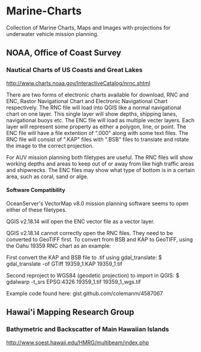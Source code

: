 # Marine-Charts
Collection of Marine Charts, Maps and Images with projections for underwater vehicle mission planning.

## NOAA, Office of Coast Survey
### Nautical Charts of US Coasts and Great Lakes
<http://www.charts.noaa.gov/InteractiveCatalog/nrnc.shtml>

There are two forms of electronic charts available for download, RNC and ENC, Rastor Navigational Chart and Electronic Navigational Chart respectively. The RNC file will load into QGIS like a normal navigational chart on one layer. This single layer will show depths, shipping lanes, navigational buoys etc. The ENC file will load as multiple vecter layers. Each layer will represent some property as either a polygon, line, or point. The ENC file will have a file extention of ".000" along with some text files. The RNC file will consist of ".KAP" files with ".BSB" files to translate and rotate the image to the correct projection.

For AUV mission planning both filetypes are useful. The RNC files will show working depths and areas to keep out of or away from like high traffic areas and shipwrecks. The ENC files may show what type of bottom is in a certain area, such as coral, sand or alge.

#### Software Compatibility

OceanServer's VectorMap v8.0 mission planning software seems to open either of these filetypes.

QGIS v2.18.14 will open the ENC vector file as a vector layer.

QGIS v2.18.14 cannot correctly open the RNC files. They need to be converted to GeoTIFF first.
To convert from BSB and KAP to GeoTIFF, using the Oahu 19359 RNC chart as an example:

First convert the KAP and BSB file to .tif using gdal_translate: 
    $ gdal_translate -of GTiff 19359_1.KAP 19359_1.tif

Second reproject to WGS84 (geodetic projection) to import in QGIS:
    $ gdalwarp -t_srs EPSG:4326 19359_1.tif 19359_1_wgs.tif

Example code found here:
    gist.github.com/colemanm/4587067

## Hawai'i Mapping Research Group
### Bathymetric and Backscatter of Main Hawaiian Islands
<http://www.soest.hawaii.edu/HMRG/multibeam/index.php>
